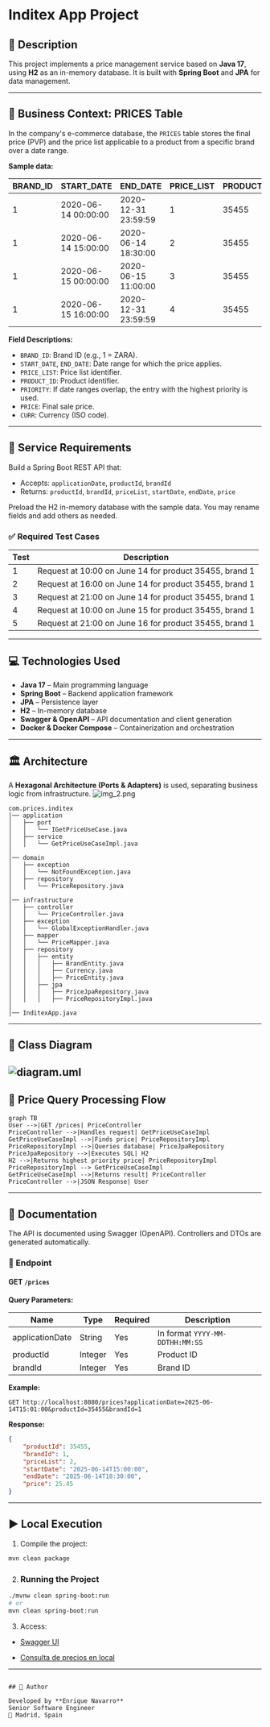 
# Inditex App Project

## 📄 Description

This project implements a price management service based on **Java 17**, using **H2** as an in-memory database. It is built with **Spring Boot** and **JPA** for data management.

---

## 🧾 Business Context: PRICES Table

In the company's e-commerce database, the `PRICES` table stores the final price (PVP) and the price list applicable to a product from a specific brand over a date range.

**Sample data:**

| BRAND_ID | START_DATE         | END_DATE           | PRICE_LIST | PRODUCT_ID | PRIORITY | PRICE | CURR |
|----------|--------------------|--------------------|------------|------------|----------|--------|------|
| 1        | 2020-06-14 00:00:00 | 2020-12-31 23:59:59 | 1          | 35455      | 0        | 35.50 | EUR  |
| 1        | 2020-06-14 15:00:00 | 2020-06-14 18:30:00 | 2          | 35455      | 1        | 25.45 | EUR  |
| 1        | 2020-06-15 00:00:00 | 2020-06-15 11:00:00 | 3          | 35455      | 1        | 30.50 | EUR  |
| 1        | 2020-06-15 16:00:00 | 2020-12-31 23:59:59 | 4          | 35455      | 1        | 38.95 | EUR  |

**Field Descriptions:**

- `BRAND_ID`: Brand ID (e.g., 1 = ZARA).
- `START_DATE`, `END_DATE`: Date range for which the price applies.
- `PRICE_LIST`: Price list identifier.
- `PRODUCT_ID`: Product identifier.
- `PRIORITY`: If date ranges overlap, the entry with the highest priority is used.
- `PRICE`: Final sale price.
- `CURR`: Currency (ISO code).

---

## 🧩 Service Requirements

Build a Spring Boot REST API that:

- Accepts: `applicationDate`, `productId`, `brandId`
- Returns: `productId`, `brandId`, `priceList`, `startDate`, `endDate`, `price`

Preload the H2 in-memory database with the sample data. You may rename fields and add others as needed.

### ✅ Required Test Cases

| Test | Description                                              |
|------|----------------------------------------------------------|
| 1    | Request at 10:00 on June 14 for product 35455, brand 1   |
| 2    | Request at 16:00 on June 14 for product 35455, brand 1   |
| 3    | Request at 21:00 on June 14 for product 35455, brand 1   |
| 4    | Request at 10:00 on June 15 for product 35455, brand 1   |
| 5    | Request at 21:00 on June 16 for product 35455, brand 1   |

---

## 💻 Technologies Used

- **Java 17** – Main programming language
- **Spring Boot** – Backend application framework
- **JPA** – Persistence layer
- **H2** – In-memory database
- **Swagger & OpenAPI** – API documentation and client generation
- **Docker & Docker Compose** – Containerization and orchestration

---

## 🏛️ Architecture

A **Hexagonal Architecture (Ports & Adapters)** is used, separating business logic from infrastructure.
![img_2.png](images/hexagonal-architecture.jpg)

```
com.prices.inditex
│── application
│   ├── port
│   │   └── IGetPriceUseCase.java
│   ├── service
│   │   └── GetPriceUseCaseImpl.java
│
│── domain
│   ├── exception
│   │   └── NotFoundException.java
│   ├── repository
│   │   └── PriceRepository.java
│
│── infrastructure
│   ├── controller
│   │   └── PriceController.java
│   ├── exception
│   │   └── GlobalExceptionHandler.java
│   ├── mapper
│   │   └── PriceMapper.java
│   ├── repository
│   │   ├── entity
│   │   │   ├── BrandEntity.java
│   │   │   ├── Currency.java
│   │   │   ├── PriceEntity.java
│   │   ├── jpa
│   │   │   ├── PriceJpaRepository.java
│   │   │   ├── PriceRepositoryImpl.java
│
│── InditexApp.java
```

---
## 🔄 Class Diagram
![diagram.uml](images/ClassDiagram.jpg)
---

## 🔄 Price Query Processing Flow

```mermaid
graph TB
User -->|GET /prices| PriceController
PriceController -->|Handles request| GetPriceUseCaseImpl
GetPriceUseCaseImpl -->|Finds price| PriceRepositoryImpl
PriceRepositoryImpl -->|Queries database| PriceJpaRepository
PriceJpaRepository -->|Executes SQL| H2
H2 -->|Returns highest priority price| PriceRepositoryImpl
PriceRepositoryImpl --> GetPriceUseCaseImpl
GetPriceUseCaseImpl -->|Returns result| PriceController
PriceController -->|JSON Response| User
```

---

## 📘 Documentation

The API is documented using Swagger (OpenAPI). Controllers and DTOs are generated automatically.

### 📌 Endpoint

#### GET `/prices`

**Query Parameters:**

| Name            | Type    | Required | Description                              |
|-----------------|---------|----------|------------------------------------------|
| applicationDate | String  | Yes      | In format `YYYY-MM-DDTHH:MM:SS`          |
| productId       | Integer | Yes      | Product ID                               |
| brandId         | Integer | Yes      | Brand ID                                 |

**Example:**

```
GET http://localhost:8080/prices?applicationDate=2025-06-14T15:01:00&productId=35455&brandId=1
```

**Response:**

```json
{
    "productId": 35455,
    "brandId": 1,
    "priceList": 2,
    "startDate": "2025-06-14T15:00:00",
    "endDate": "2025-06-14T18:30:00",
    "price": 25.45
}
```

---

## ▶️ Local Execution

1. Compile the project:
```bash
mvn clean package
```

2. ### Running the Project

```bash
./mvnw clean spring-boot:run
# or
mvn clean spring-boot:run
```

3. Access:
- [Swagger UI](http://localhost:8080/swagger-ui/index.html)

- [Consulta de precios en local](http://localhost:8080/prices?applicationDate=2025-06-14T15:01:00&productId=35455&brandId=1)

---

```

## 👤 Author

Developed by **Enrique Navarro**  
Senior Software Engineer  
📍 Madrid, Spain
